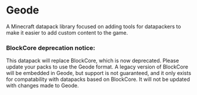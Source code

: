 # Geode
A Minecraft datapack library focused on adding tools for datapackers to make it easier to add custom content to the game.

### BlockCore deprecation notice:

This datapack will replace BlockCore, which is now deprecated. Please update your packs to use the Geode format. A legacy version of BlockCore will be embedded in Geode, but support is not guaranteed, and it only exists for compatability with datapacks based on BlockCore. It will not be updated with changes made to Geode.
